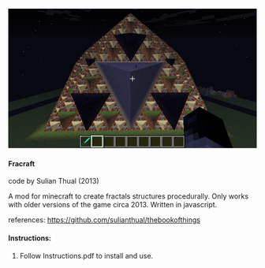 
![alt text](screenshot.png?raw=true "Screenshot")

<h4>Fracraft</h4>

code by Sulian Thual (2013)

A mod for minecraft to create fractals structures procedurally. Only works with older versions of the game circa 2013. Written in javascript.

references: https://github.com/sulianthual/thebookofthings

<h4>Instructions:</h4> 

1) Follow Instructions.pdf to install and use. 
